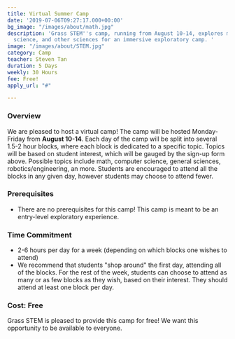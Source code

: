 ```yaml
---
title: Virtual Summer Camp
date: '2019-07-06T09:27:17.000+00:00'
bg_image: "/images/about/math.jpg"
description: 'Grass STEM''s camp, running from August 10-14, explores math, computer
  science, and other sciences for an immersive exploratory camp. '
image: "/images/about/STEM.jpg"
category: Camp
teacher: Steven Tan
duration: 5 Days
weekly: 30 Hours
fee: Free!
apply_url: "#"

---
```

### Overview

We are pleased to host a virtual camp! The camp will be hosted Monday-Friday from **August 10-14**. Each day of the camp will be split into several 1.5-2 hour blocks, where each block is dedicated to a specific topic. Topics will be based on student interest, which will be gauged by the sign-up form above. Possible topics include math, computer science, general sciences, robotics/engineering, an more. Students are encouraged to attend all the blocks in any given day, however students may choose to attend fewer.

### Prerequisites

* There are no prerequisites for this camp! This camp is meant to be an entry-level exploratory experience.

### Time Commitment

* 2-6 hours per day for a week (depending on which blocks one wishes to attend)
* We recommend that students "shop around" the first day, attending all of the blocks. For the rest of the week, students can choose to attend as many or as few blocks as they wish, based on their interest. They should attend at least one block per day.

### Cost: Free

Grass STEM is pleased to provide this camp for free! We want this opportunity to be available to everyone.